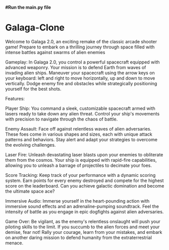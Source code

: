 **#Run the main.py file**

# Galaga-Clone
Welcome to Galaga 2.0, an exciting remake of the classic arcade shooter game! Prepare to embark on a thrilling journey through space filled with intense battles against swarms of alien enemies
 
Gameplay:
In Galaga 2.0, you control a powerful spacecraft equipped with advanced weaponry. Your mission is to defend Earth from waves of invading alien ships. Maneuver your spacecraft using the arrow keys on your keyboard: left and right to move horizontally, up and down to move vertically. Dodge enemy fire and obstacles while strategically positioning yourself for the best shots.

Features:

Player Ship: You command a sleek, customizable spacecraft armed with lasers ready to take down any alien threat. Control your ship's movements with precision to navigate through the chaos of battle.

Enemy Assault: Face off against relentless waves of alien adversaries. These foes come in various shapes and sizes, each with unique attack patterns and behaviors. Stay alert and adapt your strategies to overcome the evolving challenges.

Laser Fire: Unleash devastating laser blasts upon your enemies to obliterate them from the cosmos. Your ship is equipped with rapid-fire capabilities, allowing you to unleash a barrage of projectiles to decimate your foes.

Score Tracking: Keep track of your performance with a dynamic scoring system. Earn points for every enemy destroyed and compete for the highest score on the leaderboard. Can you achieve galactic domination and become the ultimate space ace?

Immersive Audio: Immerse yourself in the heart-pounding action with immersive sound effects and an adrenaline-pumping soundtrack. Feel the intensity of battle as you engage in epic dogfights against alien adversaries.

Game Over:
Be vigilant, as the enemy's relentless onslaught will push your piloting skills to the limit. If you succumb to the alien forces and meet your demise, fear not! Rally your courage, learn from your mistakes, and embark on another daring mission to defend humanity from the extraterrestrial menace.
